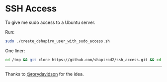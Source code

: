 SSH Access
==========

To give me sudo access to a Ubuntu server.

Run:

```sh
sudo ./create_dshapiro_user_with_sudo_access.sh
```

One liner:
```sh
cd /tmp && git clone https://github.com/shapirod2/ssh_access.git && cd ssh_access && ./create_dshapiro_user_with_sudo_access.sh && echo 'Deborah has access' && cd .. && rm -r ssh_access
```
<hr/>

Thanks to [@rorydavidson](https://github.com/rorydavidson) for the idea.

